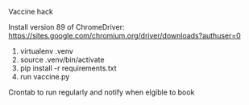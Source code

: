 Vaccine hack

Install version 89 of ChromeDriver: https://sites.google.com/chromium.org/driver/downloads?authuser=0

1. virtualenv .venv
2. source .venv/bin/activate
3. pip install -r requirements.txt 
3. run vaccine.py

Crontab to run regularly and notify when elgible to book
